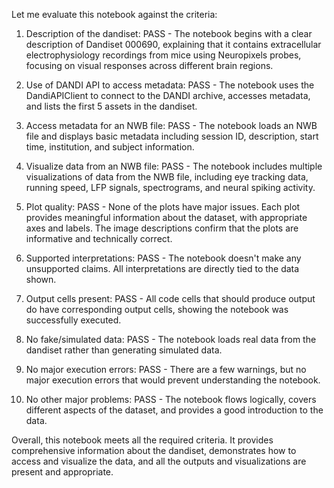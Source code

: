 Let me evaluate this notebook against the criteria:

1. Description of the dandiset: PASS - The notebook begins with a clear description of Dandiset 000690, explaining that it contains extracellular electrophysiology recordings from mice using Neuropixels probes, focusing on visual responses across different brain regions.

2. Use of DANDI API to access metadata: PASS - The notebook uses the DandiAPIClient to connect to the DANDI archive, accesses metadata, and lists the first 5 assets in the dandiset.

3. Access metadata for an NWB file: PASS - The notebook loads an NWB file and displays basic metadata including session ID, description, start time, institution, and subject information.

4. Visualize data from an NWB file: PASS - The notebook includes multiple visualizations of data from the NWB file, including eye tracking data, running speed, LFP signals, spectrograms, and neural spiking activity.

5. Plot quality: PASS - None of the plots have major issues. Each plot provides meaningful information about the dataset, with appropriate axes and labels. The image descriptions confirm that the plots are informative and technically correct.

6. Supported interpretations: PASS - The notebook doesn't make any unsupported claims. All interpretations are directly tied to the data shown.

7. Output cells present: PASS - All code cells that should produce output do have corresponding output cells, showing the notebook was successfully executed.

8. No fake/simulated data: PASS - The notebook loads real data from the dandiset rather than generating simulated data.

9. No major execution errors: PASS - There are a few warnings, but no major execution errors that would prevent understanding the notebook.

10. No other major problems: PASS - The notebook flows logically, covers different aspects of the dataset, and provides a good introduction to the data.

Overall, this notebook meets all the required criteria. It provides comprehensive information about the dandiset, demonstrates how to access and visualize the data, and all the outputs and visualizations are present and appropriate.